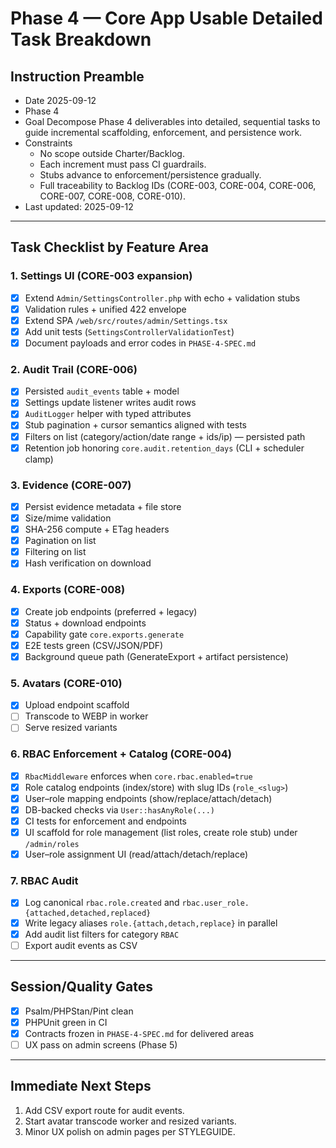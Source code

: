 # Phase 4 — Core App Usable Detailed Task Breakdown

## Instruction Preamble
- Date 2025-09-12
- Phase 4
- Goal Decompose Phase 4 deliverables into detailed, sequential tasks to guide incremental scaffolding, enforcement, and persistence work.
- Constraints
  - No scope outside Charter/Backlog.
  - Each increment must pass CI guardrails.
  - Stubs advance to enforcement/persistence gradually.
  - Full traceability to Backlog IDs (CORE-003, CORE-004, CORE-006, CORE-007, CORE-008, CORE-010).
- Last updated: 2025-09-12

---

## Task Checklist by Feature Area

### 1. Settings UI (CORE-003 expansion)
- [x] Extend `Admin/SettingsController.php` with echo + validation stubs
- [x] Validation rules + unified 422 envelope
- [x] Extend SPA `/web/src/routes/admin/Settings.tsx`
- [x] Add unit tests (`SettingsControllerValidationTest`)
- [x] Document payloads and error codes in `PHASE-4-SPEC.md`

### 2. Audit Trail (CORE-006)
- [x] Persisted `audit_events` table + model
- [x] Settings update listener writes audit rows
- [x] `AuditLogger` helper with typed attributes
- [x] Stub pagination + cursor semantics aligned with tests
- [x] Filters on list (category/action/date range + ids/ip) — persisted path
- [x] Retention job honoring `core.audit.retention_days` (CLI + scheduler clamp)

### 3. Evidence (CORE-007)
- [x] Persist evidence metadata + file store
- [x] Size/mime validation
- [x] SHA-256 compute + ETag headers
- [x] Pagination on list
- [x] Filtering on list
- [x] Hash verification on download

### 4. Exports (CORE-008)
- [x] Create job endpoints (preferred + legacy)
- [x] Status + download endpoints
- [x] Capability gate `core.exports.generate`
- [x] E2E tests green (CSV/JSON/PDF)
- [x] Background queue path (GenerateExport + artifact persistence)

### 5. Avatars (CORE-010)
- [x] Upload endpoint scaffold
- [ ] Transcode to WEBP in worker
- [ ] Serve resized variants

### 6. RBAC Enforcement + Catalog (CORE-004)
- [x] `RbacMiddleware` enforces when `core.rbac.enabled=true`
- [x] Role catalog endpoints (index/store) with slug IDs (`role_<slug>`)
- [x] User–role mapping endpoints (show/replace/attach/detach)
- [x] DB-backed checks via `User::hasAnyRole(...)`
- [x] CI tests for enforcement and endpoints
- [x] UI scaffold for role management (list roles, create role stub) under `/admin/roles`
- [x] User–role assignment UI (read/attach/detach/replace)

### 7. RBAC Audit
- [x] Log canonical `rbac.role.created` and `rbac.user_role.{attached,detached,replaced}`
- [x] Write legacy aliases `role.{attach,detach,replace}` in parallel
- [x] Add audit list filters for category `RBAC`
- [ ] Export audit events as CSV

---

## Session/Quality Gates
- [x] Psalm/PHPStan/Pint clean
- [x] PHPUnit green in CI
- [x] Contracts frozen in `PHASE-4-SPEC.md` for delivered areas
- [ ] UX pass on admin screens (Phase 5)

---

## Immediate Next Steps
1. Add CSV export route for audit events.
2. Start avatar transcode worker and resized variants.
3. Minor UX polish on admin pages per STYLEGUIDE.
